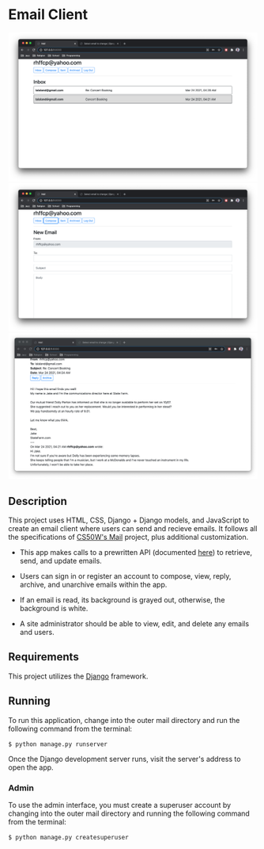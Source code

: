 # Email Client

![Index Screenshot](screenshot_1.png)
![Index Screenshot](screenshot_2.png)
![Index Screenshot](screenshot_3.png)

## Description
This project uses HTML, CSS, Django + Django models, and JavaScript to create an email client where users can send and recieve emails. It follows all the specifications of [CS50W's Mail](https://cs50.harvard.edu/web/2020/projects/3/mail/) project, plus additional customization.

- This app makes calls to a prewritten API (documented [here](https://cs50.harvard.edu/web/2020/projects/3/mail/)) to retrieve, send, and update emails.

- Users can sign in or register an account to compose, view, reply, archive, and unarchive emails within the app.

- If an email is read, its background is grayed out, otherwise, the background is white.

- A site administrator should be able to view, edit, and delete any emails and users.

## Requirements
This project utilizes the [Django](https://www.djangoproject.com/download/) framework.

## Running
To run this application, change into the outer mail directory and run the following command from the terminal:

```
$ python manage.py runserver
```

Once the Django development server runs, visit the server's address to open the app.

### Admin
To use the admin interface, you must create a superuser account by changing into the outer mail directory and running the following command from the terminal:

```
$ python manage.py createsuperuser
```

